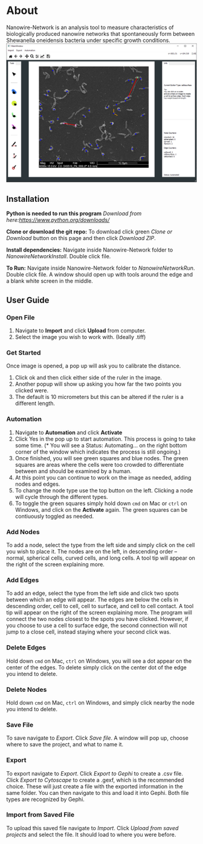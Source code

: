 # About
Nanowire-Network is an analysis tool to measure characteristics of biologically produced
nanowire networks that spontaneously form between Shewanella oneidensis bacteria under
specific growth conditions.
![alt text](https://github.com/Hamilton-Senior-Thesis-2019-Fall/nanowire-network/blob/master/demo.PNG "demo")


## Installation
**Python is needed to run this program**
*Download from here:https://www.python.org/downloads/*

**Clone or download the git repo:**
To download click green *Clone or Download* button on this page and then click *Download ZIP*.

**Install dependencies:**
Navigate inside Nanowire-Network folder to *NanowireNetworkInstall*. Double click file.

**To Run:**
Navigate inside Nanowire-Network folder to *NanowireNetworkRun*. Double click file. A window should open up with tools around the edge and a blank white screen in the middle.


## User Guide
### Open File
1.  Navigate to **Import** and click **Upload** from computer.
2.  Select the image you wish to work with. (Ideally .tiff)
### Get Started
Once image is opened, a pop up will ask you to calibrate the distance.
1.  Click ok and then click either side of the ruler in the image.
2.  Another popup will show up asking you how far the two points you clicked were.
3.  The default is 10 micrometers but this can be altered if the ruler is a different length.
### Automation
1. Navigate to **Automation** and click **Activate**
2. Click Yes in the pop up to start automation. This process is going to take some time. (* You will see a Status: Automating... on the right bottom corner of the window which indicates the process is still ongoing.)
3. Once finished, you will see green squares and blue nodes. The green squares are areas where the cells were too crowded to differentiate between and should be examined by a human.
4. At this point you can continue to work on the image as needed, adding nodes and edges.
5. To change the node type use the top button on the left. Clicking a node will cycle through the different types.
6. To toggle the green squares simply hold down `cmd` on Mac or `ctrl` on Windows, and click on the **Activate**  again. The green squares can be contiuously toggled as needed.
### Add Nodes
To add a node, select the type from the left side and simply click on the cell you wish to place it. The nodes are on the left, in descending order – normal, spherical cells, curved cells, and long cells. A tool tip will appear on the right of the screen explaining more.
### Add Edges
To add an edge, select the type from the left side and click two spots between which an edge will appear. The edges are below the cells in descending order, cell to cell, cell to surface, and cell to cell contact. A tool tip will appear on the right of the screen explaining more. The program will connect the two nodes closest to the spots you have clicked. However, if you choose to use a cell to surface edge, the second connection will not jump to a close cell, instead staying where your second click was.
### Delete Edges
Hold down `cmd` on Mac, `ctrl` on Windows, you will see a dot appear on the center of the edges. To delete simply click on the center dot of the edge you intend to delete.
### Delete Nodes
Hold down `cmd` on Mac, `ctrl` on Windows, and simply click nearby the node you intend to delete.
### Save File
To save navigate to *Export*. Click *Save file*. A window will pop up, choose where to save the project, and what to name it.
### Export
To export navigate to *Export*. Click *Export to Gephi* to create a .csv file. Click *Export to Cytoscape* to create a .gexf, which is the recommended choice. These will just create a file with the exported information in the same folder. You can then navigate to this and load it into Gephi. Both file types are recognized by Gephi.
### Import from Saved File
To upload this saved file navigate to *Import*. Click *Upload from saved projects* and select the file. It should load to where you were before.
